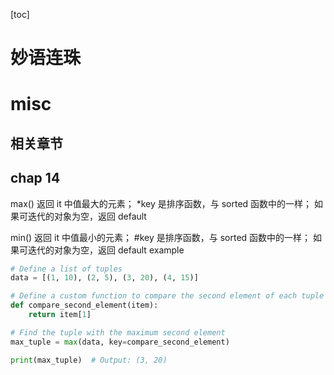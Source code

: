 [toc]
# 妙语连珠
# misc

## 相关章节

## chap 14
max() 返回 it 中值最大的元素； *key 是排序函数，与 sorted 函数中的一样； 如果可迭代的对象为空，返回 default

min() 返回 it 中值最小的元素； #key 是排序函数，与 sorted 函数中的一样；
如果可迭代的对象为空，返回 default
example
```python
# Define a list of tuples
data = [(1, 10), (2, 5), (3, 20), (4, 15)]

# Define a custom function to compare the second element of each tuple
def compare_second_element(item):
    return item[1]

# Find the tuple with the maximum second element
max_tuple = max(data, key=compare_second_element)

print(max_tuple)  # Output: (3, 20)
  
```
